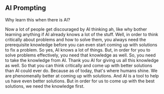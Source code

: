 ## AI Prompting

Why learn this when there is AI?

Now a lot of people get discouraged by AI thinking ah, like why bother learning anything if AI already knows a lot of the stuff. Well, in order to think critically about problems and how to solve them, you always need the prerequisite knowledge before you can even start coming up with solutions to fix a problem. So yes, AI knows a lot of things. But, in order for you to solve problems effectively, you need that knowledge as well. So, you need to take the knowledge from AI. Thank you AI for giving us all this knowledge as well. So that you can think critically and come up with better solutions than AI could ever do. Because as of today, that's where humans shine. We are phenomenally better at coming up with solutions. And AI is a tool to help us have even better solutions. But in order for us to come up with the best solutions, we need the knowledge first. 